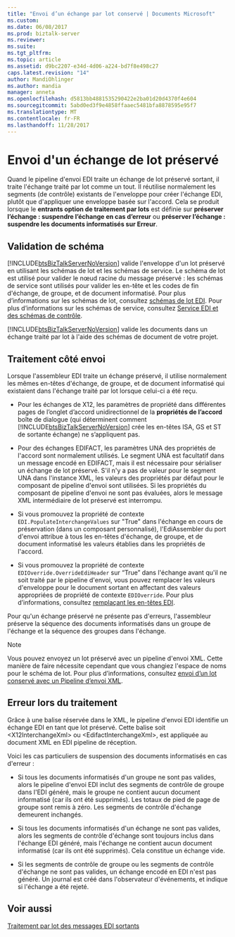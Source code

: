```yaml
---
title: "Envoi d’un échange par lot conservé | Documents Microsoft"
ms.custom: 
ms.date: 06/08/2017
ms.prod: biztalk-server
ms.reviewer: 
ms.suite: 
ms.tgt_pltfrm: 
ms.topic: article
ms.assetid: d9bc2207-e34d-4d06-a224-bd7f8e498c27
caps.latest.revision: "14"
author: MandiOhlinger
ms.author: mandia
manager: anneta
ms.openlocfilehash: d5813bb4881535290422e2ba01d20d4370f4e604
ms.sourcegitcommit: 5abd0ed3f9e4858ffaaec5481bfa8878595e95f7
ms.translationtype: MT
ms.contentlocale: fr-FR
ms.lasthandoff: 11/28/2017
---
```

# <a name="sending-a-preserved-batch-interchange"></a>Envoi d'un échange de lot préservé
Quand le pipeline d'envoi EDI traite un échange de lot préservé sortant, il traite l'échange traité par lot comme un tout. Il réutilise normalement les segments (de contrôle) existants de l'enveloppe pour créer l'échange EDI, plutôt que d'appliquer une enveloppe basée sur l'accord. Cela se produit lorsque le **entrants option de traitement par lots** est définie sur **préserver l’échange : suspendre l’échange en cas d’erreur** ou **préserver l’échange : suspendre les documents informatisés sur Erreur**.  
  
## <a name="schema-validation"></a>Validation de schéma  
 [!INCLUDE[btsBizTalkServerNoVersion](../includes/btsbiztalkservernoversion-md.md)] valide l'enveloppe d'un lot préservé en utilisant les schémas de lot et les schémas de service. Le schéma de lot est utilisé pour valider le nœud racine du message préservé : les schémas de service sont utilisés pour valider les en-tête et les codes de fin d'échange, de groupe, et de document informatisé. Pour plus d’informations sur les schémas de lot, consultez [schémas de lot EDI](../core/edi-batch-schemas.md). Pour plus d’informations sur les schémas de service, consultez [Service EDI et des schémas de contrôle](../core/edi-service-and-control-schemas.md).  
  
 [!INCLUDE[btsBizTalkServerNoVersion](../includes/btsbiztalkservernoversion-md.md)] valide les documents dans un échange traité par lot à l'aide des schémas de document de votre projet.  
  
## <a name="send-side-processing"></a>Traitement côté envoi  
 Lorsque l'assembleur EDI traite un échange préservé, il utilise normalement les mêmes en-têtes d'échange, de groupe, et de document informatisé qui existaient dans l'échange traité par lot lorsque celui-ci a été reçu.  
  
-   Pour les échanges de X12, les paramètres de propriété dans différentes pages de l’onglet d’accord unidirectionnel de la **propriétés de l’accord** boîte de dialogue (qui déterminent comment [!INCLUDE[btsBizTalkServerNoVersion](../includes/btsbiztalkservernoversion-md.md)] crée les en-têtes ISA, GS et ST de sortante échange) ne s’appliquent pas.  
  
-   Pour des échanges EDIFACT, les paramètres UNA des propriétés de l'accord sont normalement utilisés. Le segment UNA est facultatif dans un message encodé en EDIFACT, mais il est nécessaire pour sérialiser un échange de lot préservé. S'il n'y a pas de valeur pour le segment UNA dans l'instance XML, les valeurs des propriétés par défaut pour le composant de pipeline d'envoi sont utilisées. Si les propriétés du composant de pipeline d'envoi ne sont pas évaluées, alors le message XML intermédiaire de lot préservé est interrompu.  
  
-   Si vous promouvez la propriété de contexte `EDI.PopulateInterchangeValues` sur "True" dans l'échange en cours de préservation (dans un composant personnalisé), l'EdiAssembler du port d'envoi attribue à tous les en-têtes d'échange, de groupe, et de document informatisé les valeurs établies dans les propriétés de l'accord.  
  
-   Si vous promouvez la propriété de contexte `EDIOverride.OverrideEdiHeader` sur “True” dans l'échange avant qu'il ne soit traité par le pipeline d'envoi, vous pouvez remplacer les valeurs d'enveloppe pour le document sortant en affectant des valeurs appropriées de propriété de contexte `EDIOverride`. Pour plus d’informations, consultez [remplaçant les en-têtes EDI](../core/overriding-edi-headers.md).  
  
 Pour qu'un échange préservé ne présente pas d'erreurs, l'assembleur préserve la séquence des documents informatisés dans un groupe de l'échange et la séquence des groupes dans l'échange.  
  
> [!NOTE]
>  Vous pouvez envoyez un lot préservé avec un pipeline d'envoi XML. Cette manière de faire nécessite cependant que vous changiez l'espace de noms pour le schéma de lot. Pour plus d’informations, consultez [envoi d’un lot conservé avec un Pipeline d’envoi XML](../core/sending-a-preserved-batch-with-an-xml-send-pipeline.md).  
  
## <a name="error-processing"></a>Erreur lors du traitement  
 Grâce à une balise réservée dans le XML, le pipeline d'envoi EDI identifie un échange EDI en tant que lot préservé. Cette balise soit \<X12InterchangeXml\> ou \<EdifactInterchangeXml\>, est appliquée au document XML en EDI pipeline de réception.  
  
 Voici les cas particuliers de suspension des documents informatisés en cas d'erreur :  
  
-   Si tous les documents informatisés d'un groupe ne sont pas valides, alors le pipeline d'envoi EDI inclut des segments de contrôle de groupe dans l'EDI généré, mais le groupe ne contient aucun document informatisé (car ils ont été supprimés). Les totaux de pied de page de groupe sont remis à zéro. Les segments de contrôle d'échange demeurent inchangés.  
  
-   Si tous les documents informatisés d'un échange ne sont pas valides, alors les segments de contrôle d'échange sont toujours inclus dans l'échange EDI généré, mais l'échange ne contient aucun document informatisé (car ils ont été supprimés). Cela constitue un échange vide.  
  
-   Si les segments de contrôle de groupe ou les segments de contrôle d'échange ne sont pas valides, un échange encodé en EDI n'est pas généré. Un journal est créé dans l'observateur d'événements, et indique si l'échange a été rejeté.  
  
## <a name="see-also"></a>Voir aussi  
 [Traitement par lot des messages EDI sortants](../core/batching-outgoing-edi-messages.md)